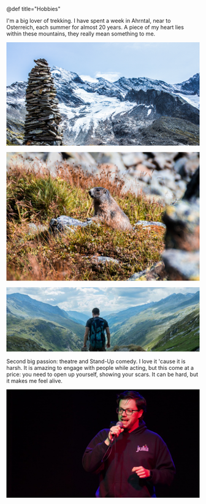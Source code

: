 @def title="Hobbies"

I'm a big lover of trekking. I have spent a week in Ahrntal, near to Osterreich, each summer for almost 20 years.
A piece of my heart lies within these mountains, they really mean something to me.

![Forcella del Picco](/assets/hobbies/forcella.jpg)

![Marmotta](/assets/hobbies/marmotta.jpg)

![Ahrntal](/assets/hobbies/ahrntal.jpeg)

Second big passion: theatre and Stand-Up comedy.
I love it 'cause it is harsh. It is amazing to engage with people while acting, but this come at a price: you need to open up yourself, showing your scars. It can be hard, but it makes me feel alive.

![StandUp](/assets/hobbies/standup.jpeg)
